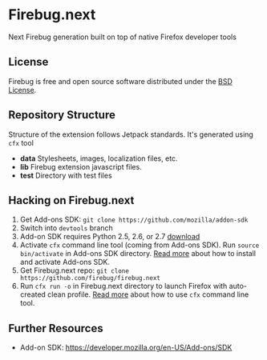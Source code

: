 Firebug.next
============

Next Firebug generation built on top of native Firefox developer tools

License
-------
Firebug is free and open source software distributed under the
[BSD License](https://github.com/firebug/firebug.next/blob/master/license.txt).

Repository Structure
--------------------
Structure of the extension follows Jetpack standards. It's generated using
`cfx` tool

* **data** Stylesheets, images, localization files, etc. 
* **lib** Firebug extension javascript files.
* **test** Directory with test files

Hacking on Firebug.next
-----------------------
1. Get Add-ons SDK: `git clone https://github.com/mozilla/addon-sdk`
2. Switch into `devtools` branch
3. Add-on SDK requires Python 2.5, 2.6, or 2.7 [download](http://python.org/download/)
4. Activate `cfx` command line tool (coming from Add-ons SDK). Run `source bin/activate` in
Add-ons SDK directory. [Read more](https://developer.mozilla.org/en-US/Add-ons/SDK/Tutorials/Installation)
about how to install and activate Add-ons SDK.
5. Get Firebug.next repo: `git clone https://github.com/firebug/firebug.next`
6. Run `cfx run -o` in Firebug.next directory to launch Firefox with auto-created clean profile.
[Read more](https://developer.mozilla.org/en-US/Add-ons/SDK/Tutorials/Installation)
about how to use `cfx` command line tool.

Further Resources
-----------------

* Add-on SDK: https://developer.mozilla.org/en-US/Add-ons/SDK
